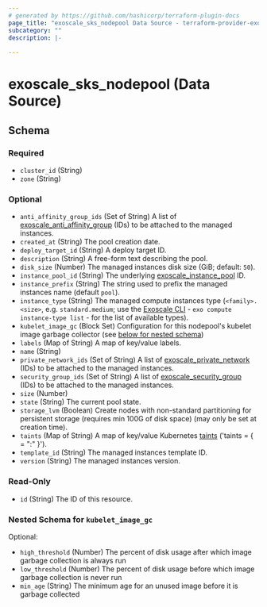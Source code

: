 ```yaml
---
# generated by https://github.com/hashicorp/terraform-plugin-docs
page_title: "exoscale_sks_nodepool Data Source - terraform-provider-exoscale"
subcategory: ""
description: |-
  
---
```


# exoscale_sks_nodepool (Data Source)





<!-- schema generated by tfplugindocs -->
## Schema

### Required

- `cluster_id` (String)
- `zone` (String)

### Optional

- `anti_affinity_group_ids` (Set of String) A list of [exoscale_anti_affinity_group](./anti_affinity_group.md) (IDs) to be attached to the managed instances.
- `created_at` (String) The pool creation date.
- `deploy_target_id` (String) A deploy target ID.
- `description` (String) A free-form text describing the pool.
- `disk_size` (Number) The managed instances disk size (GiB; default: `50`).
- `instance_pool_id` (String) The underlying [exoscale_instance_pool](./instance_pool.md) ID.
- `instance_prefix` (String) The string used to prefix the managed instances name (default `pool`).
- `instance_type` (String) The managed compute instances type (`<family>.<size>`, e.g. `standard.medium`; use the [Exoscale CLI](https://github.com/exoscale/cli/) - `exo compute instance-type list` - for the list of available types).
- `kubelet_image_gc` (Block Set) Configuration for this nodepool's kubelet image garbage collector (see [below for nested schema](#nestedblock--kubelet_image_gc))
- `labels` (Map of String) A map of key/value labels.
- `name` (String)
- `private_network_ids` (Set of String) A list of [exoscale_private_network](./private_network.md) (IDs) to be attached to the managed instances.
- `security_group_ids` (Set of String) A list of [exoscale_security_group](./security_group.md) (IDs) to be attached to the managed instances.
- `size` (Number)
- `state` (String) The current pool state.
- `storage_lvm` (Boolean) Create nodes with non-standard partitioning for persistent storage (requires min 100G of disk space) (may only be set at creation time).
- `taints` (Map of String) A map of key/value Kubernetes [taints](https://kubernetes.io/docs/concepts/scheduling-eviction/taint-and-toleration/) ('taints = { <key> = "<value>:<effect>" }').
- `template_id` (String) The managed instances template ID.
- `version` (String) The managed instances version.

### Read-Only

- `id` (String) The ID of this resource.

<a id="nestedblock--kubelet_image_gc"></a>
### Nested Schema for `kubelet_image_gc`

Optional:

- `high_threshold` (Number) The percent of disk usage after which image garbage collection is always run
- `low_threshold` (Number) The percent of disk usage before which image garbage collection is never run
- `min_age` (String) The minimum age for an unused image before it is garbage collected


